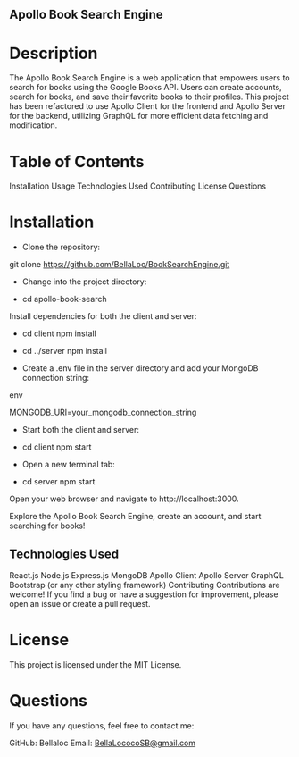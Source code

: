## Apollo Book Search Engine

# Description

The Apollo Book Search Engine is a web application that empowers users to search for books using the Google Books API. Users can create accounts, search for books, and save their favorite books to their profiles. This project has been refactored to use Apollo Client for the frontend and Apollo Server for the backend, utilizing GraphQL for more efficient data fetching and modification.

# Table of Contents

Installation
Usage
Technologies Used
Contributing
License
Questions

# Installation

- Clone the repository:

git clone https://github.com/BellaLoc/BookSearchEngine.git

- Change into the project directory:

- cd apollo-book-search

Install dependencies for both the client and server:

- cd client
npm install

- cd ../server
npm install

- Create a .env file in the server directory and add your MongoDB connection string:

env

MONGODB_URI=your_mongodb_connection_string

- Start both the client and server:

- cd client
npm start

- Open a new terminal tab:

- cd server
npm start

Open your web browser and navigate to http://localhost:3000.

Explore the Apollo Book Search Engine, create an account, and start searching for books!

## Technologies Used
React.js
Node.js
Express.js
MongoDB
Apollo Client
Apollo Server
GraphQL
Bootstrap (or any other styling framework)
Contributing
Contributions are welcome! If you find a bug or have a suggestion for improvement, please open an issue or create a pull request.

# License

This project is licensed under the MIT License.

# Questions

If you have any questions, feel free to contact me:

GitHub: Bellaloc
Email: BellaLococoSB@gmail.com